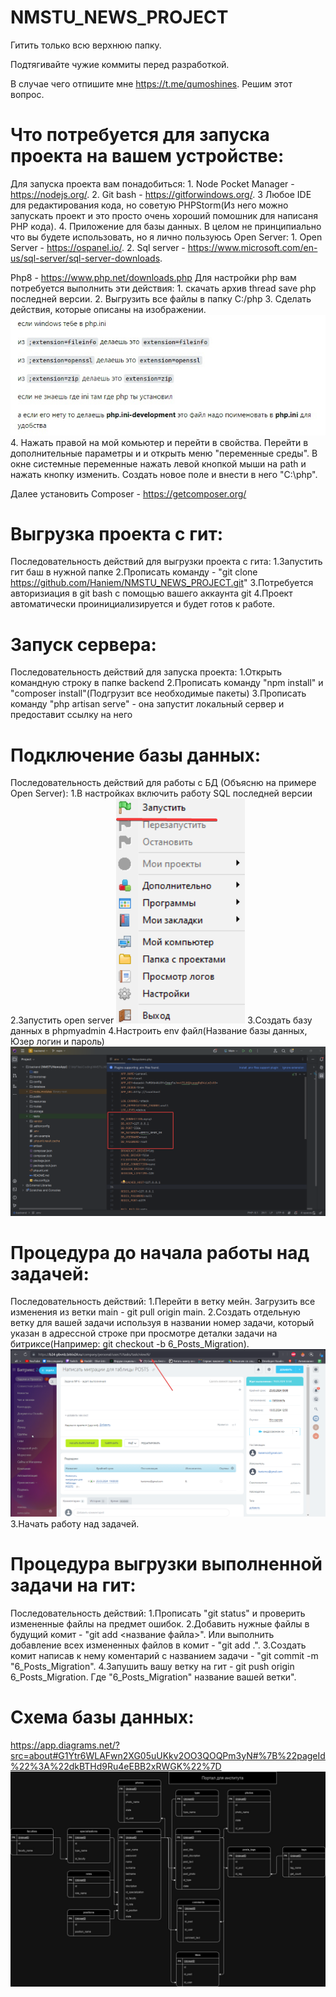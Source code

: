 # NMSTU_NEWS_PROJECT

Гитить только всю верхнюю папку. 

Подтягивайте чужие коммиты перед разработкой.

В случае чего отпишите мне https://t.me/qumoshines. Решим этот вопрос.

# Что потребуется для запуска проекта на вашем устройстве:

Для запуска проекта вам понадобиться:
    1. Node Pocket Manager - https://nodejs.org/.
    2. Git bash - https://gitforwindows.org/.
    3 Любое IDE для редактирования кода, но советую PHPStorm(Из него можно запускать проект и это просто очень хороший помошник для написаня PHP кода).
    4. Приложение для базы данных. В целом не принципиально что вы будете использовать, но я лично пользуюсь Open Server:
        1. Open Server - https://ospanel.io/.
        2. Sql server - https://www.microsoft.com/en-us/sql-server/sql-server-downloads.

Php8 - https://www.php.net/downloads.php
Для настройки php вам потребуется выполнить эти действия:
    1. скачать архив thread save php последней версии.
    2. Выгрузить все файлы в папку C:/php
    3. Сделать действия, которые описаны на изображении.
    ![alt text](image-4.png)
    4. Нажать правой на мой комьютер и перейти в свойства. Перейти в дополнительные параметры и и открыть меню "переменные среды". В окне системные переменные нажать левой кнопкой мыши на path и нажать кнопку изменить. Создать новое поле и внести в него "C:\php".
    
Далее установить Composer - https://getcomposer.org/

# Выгрузка проекта с гит:

Последовательность действий для выгрузки проекта с гита: 
    1.Запустить гит баш в нужной папке
    2.Прописать команду - "git clone https://github.com/Haniem/NMSTU_NEWS_PROJECT.git"
    3.Потребуется авторизиация в git bash с помощью вашего аккаунта git
    4.Проект автоматически проинициализируется и будет готов к работе.

# Запуск сервера:

Последовательность действий для запуска проекта:
    1.Открыть командную строку в папке backend
    2.Прописать команду "npm install" и "composer install"(Подгрузит все необходимые пакеты)
    3.Прописать команду "php artisan serve" - она запустит локальный сервер и предоставит ссылку на него

# Подключение базы данных:

Последовательность действий для работы с БД (Объясню на примере Open Server):
    1.В настройках включить работу SQL последней версии
    2.Запустить open server
    ![alt text](image.png)
    3.Создать базу данных в phpmyadmin
    4.Настроить env файл(Название базы данных, Юзер логин и пароль)
    ![alt text](image-1.png)

# Процедура до начала работы над задачей:

Последовательность действий: 
    1.Перейти в ветку мейн. Загрузить все изменения из ветки main  - git pull origin main.
    2.Создать отдельную ветку для вашей задачи используя в названии номер задачи, который указан в адрессной строке при просмотре деталки задачи на битриксе(Например: git checkout -b 6_Posts_Migration).
    ![alt text](image-2.png)
    3.Начать работу над задачей.

# Процедура выгрузки выполненной задачи на гит:

Последовательность действий: 
    1.Прописать "git status" и проверить измененные файлы на предмет ошибок.
    2.Добавить нужные файлы в будущий комит - "git add <название файла>". Или выполнить добавление всех измененных файлов в комит - "git add .".
    3.Создать комит написав к нему коментарий с названием задачи - "git commit -m "6_Posts_Migration".
    4.Запушить вашу ветку на гит - git push origin 6_Posts_Migration. Где "6_Posts_Migration" название вашей ветки".

# Схема базы данных:

https://app.diagrams.net/?src=about#G1Ytr6WLAFwn2XG05uUKkv2OO3QOQPm3yN#%7B%22pageId%22%3A%22dkBTHd9Ru4eEBB2xRWGK%22%7D
![alt text](image-3.png)

